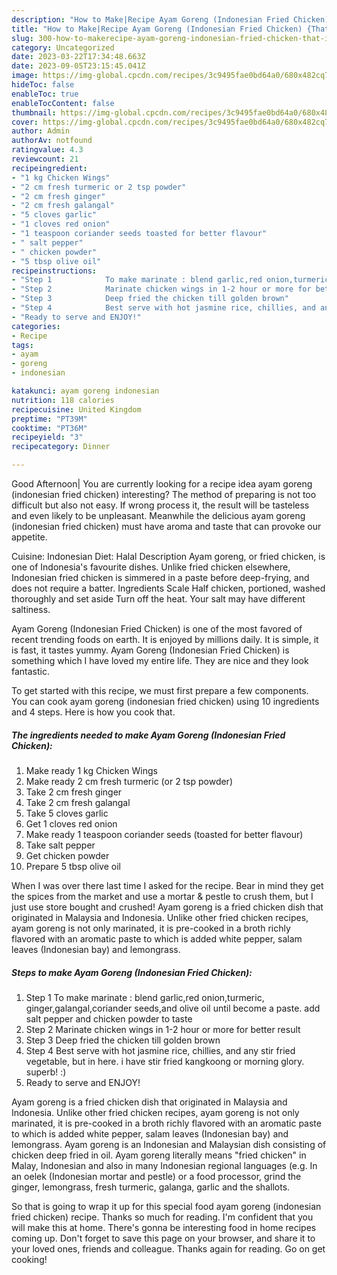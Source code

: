 ```yaml
---
description: "How to Make|Recipe Ayam Goreng (Indonesian Fried Chicken) {That is Delicious"
title: "How to Make|Recipe Ayam Goreng (Indonesian Fried Chicken) {That is Delicious"
slug: 300-how-to-makerecipe-ayam-goreng-indonesian-fried-chicken-that-is-delicious
category: Uncategorized
date: 2023-03-22T17:34:48.663Z
date: 2023-09-05T23:15:45.041Z
image: https://img-global.cpcdn.com/recipes/3c9495fae0bd64a0/680x482cq70/ayam-goreng-indonesian-fried-chicken-recipe-main-photo.jpg
hideToc: false
enableToc: true
enableTocContent: false
thumbnail: https://img-global.cpcdn.com/recipes/3c9495fae0bd64a0/680x482cq70/ayam-goreng-indonesian-fried-chicken-recipe-main-photo.jpg
cover: https://img-global.cpcdn.com/recipes/3c9495fae0bd64a0/680x482cq70/ayam-goreng-indonesian-fried-chicken-recipe-main-photo.jpg
author: Admin
authorAv: notfound
ratingvalue: 4.3
reviewcount: 21
recipeingredient:
- "1 kg Chicken Wings"
- "2 cm fresh turmeric or 2 tsp powder"
- "2 cm fresh ginger"
- "2 cm fresh galangal"
- "5 cloves garlic"
- "1 cloves red onion"
- "1 teaspoon coriander seeds toasted for better flavour"
- " salt pepper"
- " chicken powder"
- "5 tbsp olive oil"
recipeinstructions:
- "Step 1            To make marinate : blend garlic,red onion,turmeric, ginger,galangal,coriander seeds,and olive oil until become a paste. add salt pepper and chicken powder to taste"
- "Step 2            Marinate chicken wings in 1-2 hour or more for better result"
- "Step 3            Deep fried the chicken till golden brown"
- "Step 4            Best serve with hot jasmine rice, chillies, and any stir fried vegetable, but in here. i have stir fried kangkoong or morning glory. superb! :)"
- "Ready to serve and ENJOY!"
categories:
- Recipe
tags:
- ayam
- goreng
- indonesian

katakunci: ayam goreng indonesian 
nutrition: 118 calories
recipecuisine: United Kingdom
preptime: "PT39M"
cooktime: "PT36M"
recipeyield: "3"
recipecategory: Dinner

---
```



Good Afternoon| You are currently looking for a recipe idea ayam goreng (indonesian fried chicken) interesting? The method of preparing is not too difficult but also not easy. If wrong process it, the result will be tasteless and even likely to be unpleasant. Meanwhile the delicious ayam goreng (indonesian fried chicken) must have aroma and taste that can provoke our appetite.





Cuisine: Indonesian Diet: Halal Description Ayam goreng, or fried chicken, is one of Indonesia&#39;s favourite dishes. Unlike fried chicken elsewhere, Indonesian fried chicken is simmered in a paste before deep-frying, and does not require a batter. Ingredients Scale Half chicken, portioned, washed thoroughly and set aside Turn off the heat. Your salt may have different saltiness.

Ayam Goreng (Indonesian Fried Chicken) is one of the most favored of recent trending foods on earth. It is enjoyed by millions daily. It is simple, it is fast, it tastes yummy. Ayam Goreng (Indonesian Fried Chicken) is something which I have loved my entire life. They are nice and they look fantastic.


To get started with this recipe, we must first prepare a few components. You can cook ayam goreng (indonesian fried chicken) using 10 ingredients and 4 steps. Here is how you cook that.

<!--inarticleads1-->

##### The ingredients needed to make Ayam Goreng (Indonesian Fried Chicken):

1. Make ready 1 kg Chicken Wings
1. Make ready 2 cm fresh turmeric (or 2 tsp powder)
1. Take 2 cm fresh ginger
1. Take 2 cm fresh galangal
1. Take 5 cloves garlic
1. Get 1 cloves red onion
1. Make ready 1 teaspoon coriander seeds (toasted for better flavour)
1. Take  salt pepper
1. Get  chicken powder
1. Prepare 5 tbsp olive oil


When I was over there last time I asked for the recipe. Bear in mind they get the spices from the market and use a mortar &amp; pestle to crush them, but I just use store bought and crushed! Ayam goreng is a fried chicken dish that originated in Malaysia and Indonesia. Unlike other fried chicken recipes, ayam goreng is not only marinated, it is pre-cooked in a broth richly flavored with an aromatic paste to which is added white pepper, salam leaves (Indonesian bay) and lemongrass. 

<!--inarticleads2-->

##### Steps to make Ayam Goreng (Indonesian Fried Chicken):

1. Step 1            To make marinate : blend garlic,red onion,turmeric, ginger,galangal,coriander seeds,and olive oil until become a paste. add salt pepper and chicken powder to taste
1. Step 2            Marinate chicken wings in 1-2 hour or more for better result
1. Step 3            Deep fried the chicken till golden brown
1. Step 4            Best serve with hot jasmine rice, chillies, and any stir fried vegetable, but in here. i have stir fried kangkoong or morning glory. superb! :)
1. Ready to serve and ENJOY!

Ayam goreng is a fried chicken dish that originated in Malaysia and Indonesia. Unlike other fried chicken recipes, ayam goreng is not only marinated, it is pre-cooked in a broth richly flavored with an aromatic paste to which is added white pepper, salam leaves (Indonesian bay) and lemongrass. Ayam goreng is an Indonesian and Malaysian dish consisting of chicken deep fried in oil. Ayam goreng literally means &#34;fried chicken&#34; in Malay, Indonesian and also in many Indonesian regional languages (e.g. In an oelek (Indonesian mortar and pestle) or a food processor, grind the ginger, lemongrass, fresh turmeric, galanga, garlic and the shallots. 

So that is going to wrap it up for this special food ayam goreng (indonesian fried chicken) recipe. Thanks so much for reading. I'm confident that you will make this at home. There's gonna be interesting food in home recipes coming up. Don't forget to save this page on your browser, and share it to your loved ones, friends and colleague. Thanks again for reading. Go on get cooking!
